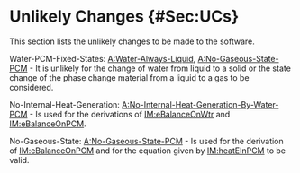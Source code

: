 # Unlikely Changes {#Sec:UCs}

This section lists the unlikely changes to be made to the software.

<div id="unlikeChgWPFS"></div>

Water-PCM-Fixed-States: [A:Water-Always-Liquid](./SecAssumps.md#assumpWAL), [A:No-Gaseous-State-PCM](./SecAssumps.md#assumpNGSP) - It is unlikely for the change of water from liquid to a solid or the state change of the phase change material from a liquid to a gas to be considered.

<div id="unlikeChgNIHG"></div>

No-Internal-Heat-Generation: [A:No-Internal-Heat-Generation-By-Water-PCM](./SecAssumps.md#assumpNIHGBWP) - Is used for the derivations of [IM:eBalanceOnWtr](./SecIMs.md#IM:eBalanceOnWtr) and [IM:eBalanceOnPCM](./SecIMs.md#IM:eBalanceOnPCM).

<div id="unlikeChgNGS"></div>

No-Gaseous-State: [A:No-Gaseous-State-PCM](./SecAssumps.md#assumpNGSP) - Is used for the derivation of [IM:eBalanceOnPCM](./SecIMs.md#IM:eBalanceOnPCM) and for the equation given by [IM:heatEInPCM](./SecIMs.md#IM:heatEInPCM) to be valid.
